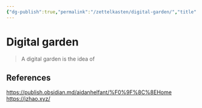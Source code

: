 ```yaml
---
{"dg-publish":true,"permalink":"/zettelkasten/digital-garden/","title":"Digital garden","tags":["status/todo"],"noteIcon":"","created":"2023-01-21T02:13:53.000+00:00","updated":"2023-10-06T17:49:25.023+01:00"}
---
```



# Digital garden

> A digital garden is the idea of 
###

## References
https://publish.obsidian.md/aidanhelfant/%F0%9F%8C%8EHome
https://jzhao.xyz/